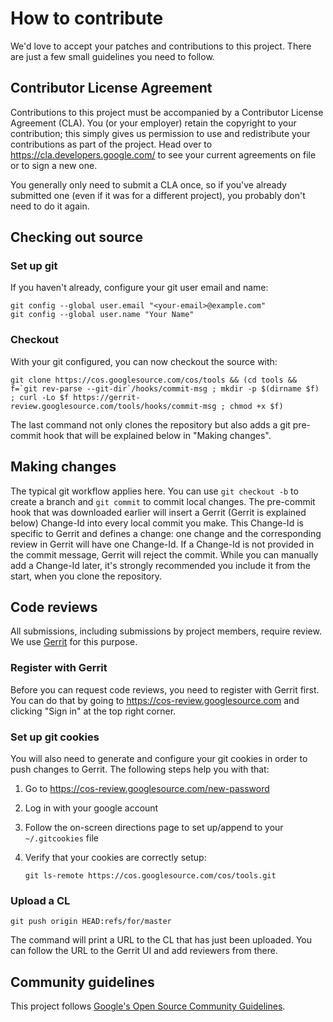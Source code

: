 # How to contribute

We'd love to accept your patches and contributions to this project. There are
just a few small guidelines you need to follow.

## Contributor License Agreement

Contributions to this project must be accompanied by a Contributor License
Agreement (CLA). You (or your employer) retain the copyright to your
contribution; this simply gives us permission to use and redistribute your
contributions as part of the project. Head over to
<https://cla.developers.google.com/> to see your current agreements on file or
to sign a new one.

You generally only need to submit a CLA once, so if you've already submitted one
(even if it was for a different project), you probably don't need to do it
again.

## Checking out source

### Set up git

If you haven't already, configure your git user email and name:

```
git config --global user.email "<your-email>@example.com"
git config --global user.name "Your Name"
```

### Checkout

With your git configured, you can now checkout the source with:

```
git clone https://cos.googlesource.com/cos/tools && (cd tools && f=`git rev-parse --git-dir`/hooks/commit-msg ; mkdir -p $(dirname $f) ; curl -Lo $f https://gerrit-review.googlesource.com/tools/hooks/commit-msg ; chmod +x $f)
```

The last command not only clones the repository but also adds a git pre-commit
hook that will be explained below in "Making changes".

## Making changes

The typical git workflow applies here. You can use `git checkout -b` to create a
branch and `git commit` to commit local changes. The pre-commit hook that was
downloaded earlier will insert a Gerrit (Gerrit is explained below) Change-Id
into every local commit you make. This Change-Id is specific to Gerrit and
defines a change: one change and the corresponding review in Gerrit will have
one Change-Id. If a Change-Id is not provided in the commit message, Gerrit will
reject the commit. While you can manually add a Change-Id later, it's strongly
recommended you include it from the start, when you clone the repository.

## Code reviews

All submissions, including submissions by project members, require review. We
use [Gerrit](https://gerrit-review.googlesource.com/Documentation/) for this
purpose.

### Register with Gerrit

Before you can request code reviews, you need to register with Gerrit first. You
can do that by going to <https://cos-review.googlesource.com> and clicking "Sign
in" at the top right corner.

### Set up git cookies

You will also need to generate and configure your git cookies in order to push
changes to Gerrit. The following steps help you with that:

1.  Go to https://cos-review.googlesource.com/new-password
1.  Log in with your google account
1.  Follow the on-screen directions page to set up/append to your
    `~/.gitcookies` file
1.  Verify that your cookies are correctly setup:

    ```
    git ls-remote https://cos.googlesource.com/cos/tools.git
    ```

### Upload a CL

```
git push origin HEAD:refs/for/master
```

The command will print a URL to the CL that has just been uploaded. You can
follow the URL to the Gerrit UI and add reviewers from there.

## Community guidelines

This project follows
[Google's Open Source Community Guidelines](https://opensource.google/conduct/).
